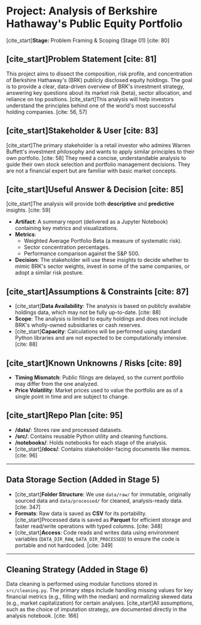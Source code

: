 # Project: Analysis of Berkshire Hathaway's Public Equity Portfolio

[cite_start]**Stage:** Problem Framing & Scoping (Stage 01) [cite: 80]

## [cite_start]Problem Statement [cite: 81]
This project aims to dissect the composition, risk profile, and concentration of Berkshire Hathaway's (BRK) publicly disclosed equity holdings. The goal is to provide a clear, data-driven overview of BRK's investment strategy, answering key questions about its market risk (beta), sector allocation, and reliance on top positions. [cite_start]This analysis will help investors understand the principles behind one of the world's most successful holding companies. [cite: 56, 57]

## [cite_start]Stakeholder & User [cite: 83]
[cite_start]The primary stakeholder is a retail investor who admires Warren Buffett's investment philosophy and wants to apply similar principles to their own portfolio. [cite: 58] They need a concise, understandable analysis to guide their own stock selection and portfolio management decisions. They are not a financial expert but are familiar with basic market concepts.

## [cite_start]Useful Answer & Decision [cite: 85]
[cite_start]The analysis will provide both **descriptive** and **predictive** insights. [cite: 59]

* **Artifact**: A summary report (delivered as a Jupyter Notebook) containing key metrics and visualizations.
* **Metrics**:
    * Weighted Average Portfolio Beta (a measure of systematic risk).
    * Sector concentration percentages.
    * Performance comparison against the S&P 500.
* **Decision**: The stakeholder will use these insights to decide whether to mimic BRK's sector weights, invest in some of the same companies, or adopt a similar risk posture.

## [cite_start]Assumptions & Constraints [cite: 87]
* [cite_start]**Data Availability**: The analysis is based on publicly available holdings data, which may not be fully up-to-date. [cite: 88]
* **Scope**: The analysis is limited to equity holdings and does not include BRK's wholly-owned subsidiaries or cash reserves.
* [cite_start]**Capacity**: Calculations will be performed using standard Python libraries and are not expected to be computationally intensive. [cite: 88]

## [cite_start]Known Unknowns / Risks [cite: 89]
* **Timing Mismatch**: Public filings are delayed, so the current portfolio may differ from the one analyzed.
* **Price Volatility**: Market prices used to value the portfolio are as of a single point in time and are subject to change.

## [cite_start]Repo Plan [cite: 95]
* **/data/**: Stores raw and processed datasets.
* **/src/**: Contains reusable Python utility and cleaning functions.
* **/notebooks/**: Holds notebooks for each stage of the analysis.
* [cite_start]**/docs/**: Contains stakeholder-facing documents like memos. [cite: 96]

---
## Data Storage Section (Added in Stage 5)
* [cite_start]**Folder Structure**: We use `data/raw/` for immutable, originally sourced data and `data/processed/` for cleaned, analysis-ready data. [cite: 347]
* **Formats**: Raw data is saved as **CSV** for its portability. [cite_start]Processed data is saved as **Parquet** for efficient storage and faster read/write operations with typed columns. [cite: 348]
* [cite_start]**Access**: Code reads and writes data using environment variables (`DATA_DIR_RAW`, `DATA_DIR_PROCESSED`) to ensure the code is portable and not hardcoded. [cite: 349]

---
## Cleaning Strategy (Added in Stage 6)
Data cleaning is performed using modular functions stored in `src/cleaning.py`. The primary steps include handling missing values for key financial metrics (e.g., filling with the median) and normalizing skewed data (e.g., market capitalization) for certain analyses. [cite_start]All assumptions, such as the choice of imputation strategy, are documented directly in the analysis notebook. [cite: 166]